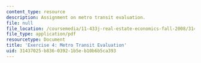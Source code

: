 ```yaml
---
content_type: resource
description: Assignment on metro transit evaluation.
file: null
file_location: /coursemedia/11-433j-real-estate-economics-fall-2008/31437025b83603921b5eb10b6b5ca393_ps4_08.pdf
file_type: application/pdf
resourcetype: Document
title: 'Exercise 4: Metro Transit Evaluation'
uid: 31437025-b836-0392-1b5e-b10b6b5ca393
---
```

